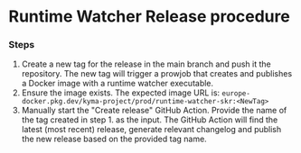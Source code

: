 # Runtime Watcher Release procedure

### Steps

1. Create a new tag for the release in the main branch and push it the repository.
   The new tag will trigger a prowjob that creates and publishes a Docker image with a runtime watcher executable.
2. Ensure the image exists. The expected image URL is: `europe-docker.pkg.dev/kyma-project/prod/runtime-watcher-skr:<NewTag>`
3. Manually start the "Create release" GitHub Action. Provide the name of the tag created in step 1. as the input.
   The GitHub Action will find the latest (most recent) release, generate relevant changelog and publish the new release based on the provided tag name.
